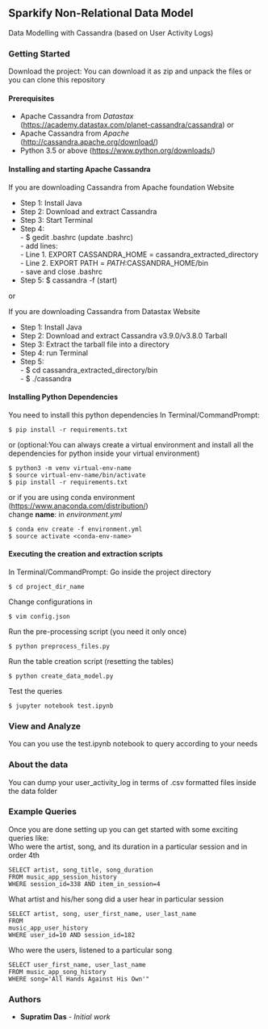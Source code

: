 ## Sparkify Non-Relational Data Model

Data Modelling with Cassandra (based on User Activity Logs)

### Getting Started
Download the project:
You can download it as zip and unpack the files or you can clone this 
repository

#### Prerequisites
- Apache Cassandra from *Datastax*
(https://academy.datastax.com/planet-cassandra/cassandra) or
- Apache Cassandra from *Apache* (http://cassandra.apache.org/download/)
- Python 3.5 or above (https://www.python.org/downloads/)

#### Installing and starting Apache Cassandra
If you are downloading Cassandra from Apache foundation Website
* Step 1: Install Java
* Step 2: Download and extract Cassandra
* Step 3: Start Terminal
* Step 4:   
        - $ gedit .bashrc (update .bashrc)   
        - add lines:   
          - Line 1. EXPORT CASSANDRA_HOME = 
          cassandra_extracted_directory    
          - Line 2. EXPORT PATH = $PATH:$CASSANDRA_HOME/bin  
        - save and close .bashrc
* Step 5: $ cassandra -f (start)

or

If you are downloading Cassandra from Datastax Website
* Step 1: Install Java
* Step 2: Download and extract Cassandra v3.9.0/v3.8.0 Tarball
* Step 3: Extract the tarball file into a directory   
* Step 4: run Terminal
* Step 5:   
        - $ cd cassandra_extracted_directory/bin  
        - $ ./cassandra

#### Installing Python Dependencies
You need to install this python dependencies
In Terminal/CommandPrompt:
```
$ pip install -r requirements.txt
```
or (optional:You can always create a virtual environment and install 
all the dependencies for python inside your virtual environment)
```
$ python3 -m venv virtual-env-name
$ source virtual-env-name/bin/activate
$ pip install -r requirements.txt
```
or if you are using conda environment 
(https://www.anaconda.com/distribution/)  
change **name**: <conda-env-name> in *environment.yml*
```
$ conda env create -f environment.yml
$ source activate <conda-env-name>
```
#### Executing the creation and extraction scripts
In Terminal/CommandPrompt:
Go inside the project directory
```
$ cd project_dir_name
```
Change configurations in 
```
$ vim config.json
```
Run the pre-processing script (you need it only once)
```
$ python preprocess_files.py
```
Run the table creation script (resetting the tables)
```
$ python create_data_model.py
```
Test the queries
```
$ jupyter notebook test.ipynb
```
### View and Analyze
You can you use the test.ipynb notebook to query according to your needs

### About the data
You can dump your user_activity_log in terms of .csv formatted files 
inside the data folder

### Example Queries
Once you are done setting up you can get started with some exciting 
queries like:  
Who were the artist, song, and its duration in a particular session and
in order 4th
```
SELECT artist, song_title, song_duration 
FROM music_app_session_history 
WHERE session_id=338 AND item_in_session=4
```

What artist and his/her song did a user hear in particular session
```
SELECT artist, song, user_first_name, user_last_name 
FROM 
music_app_user_history 
WHERE user_id=10 AND session_id=182
```

Who were the users, listened to a particular song
```
SELECT user_first_name, user_last_name 
FROM music_app_song_history 
WHERE song='All Hands Against His Own'"
```
### Authors
* **Supratim Das** - *Initial work*
